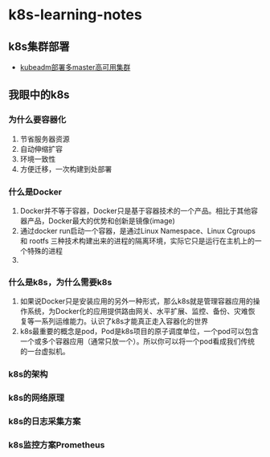 # k8s-learning-notes
## k8s集群部署
- [kubeadm部署多master高可用集群](https://github.com/lgfei/k8s-learning-notes/blob/master/kubeadm/README.md)

## 我眼中的k8s
### 为什么要容器化
1. 节省服务器资源
2. 自动伸缩扩容
3. 环境一致性
4. 方便迁移，一次构建到处部署
### 什么是Docker
1. Docker并不等于容器，Docker只是基于容器技术的一个产品。相比于其他容器产品，Docker最大的优势和创新是镜像(image)
2. 通过docker run启动一个容器，是通过Linux Namespace、Linux Cgroups 和 rootfs 三种技术构建出来的进程的隔离环境，实际它只是运行在主机上的一个特殊的进程
3. 
### 什么是k8s，为什么需要k8s
1. 如果说Docker只是安装应用的另外一种形式，那么k8s就是管理容器应用的操作系统，为Docker化的应用提供路由网关、水平扩展、监控、备份、灾难恢复等一系列运维能力。认识了k8s才能真正走入容器化的世界
2. k8s最重要的概念是pod，Pod是k8s项目的原子调度单位，一个pod可以包含一个或多个容器应用（通常只放一个）。所以你可以将一个pod看成我们传统的一台虚拟机。
### k8s的架构

### k8s的网络原理
### k8s的日志采集方案
### k8s监控方案Prometheus


